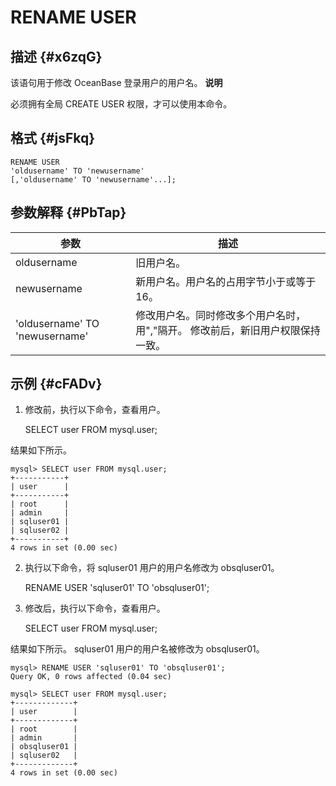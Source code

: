 RENAME USER 
================================



描述 {#x6zqG}
-----------

该语句用于修改 OceanBase 登录用户的用户名。
**说明**



必须拥有全局 CREATE USER 权限，才可以使用本命令。

格式 {#jsFkq}
-----------

    RENAME USER 
    'oldusername' TO 'newusername'
    [,'oldusername' TO 'newusername'...];



参数解释 {#PbTap}
-------------



|             **参数**             |                          **描述**                           |
|--------------------------------|-----------------------------------------------------------|
| oldusername                    | 旧用户名。                                                     |
| newusername                    | 新用户名。用户名的占用字节小于或等于16。                                     |
| 'oldusername' TO 'newusername' | 修改用户名。同时修改多个用户名时，用","隔开。 修改前后，新旧用户权限保持一致。 |



示例 {#cFADv}
-----------

1. 修改前，执行以下命令，查看用户。




    SELECT user FROM mysql.user;



结果如下所示。

    mysql> SELECT user FROM mysql.user;
    +-----------+
    | user      |
    +-----------+
    | root      |
    | admin     |
    | sqluser01 |
    | sqluser02 |
    +-----------+
    4 rows in set (0.00 sec)



2. 执行以下命令，将 sqluser01 用户的用户名修改为 obsqluser01。

    RENAME USER 'sqluser01' TO 'obsqluser01';



3. 修改后，执行以下命令，查看用户。

    SELECT user FROM mysql.user;



结果如下所示。 sqluser01 用户的用户名被修改为 obsqluser01。

    mysql> RENAME USER 'sqluser01' TO 'obsqluser01';
    Query OK, 0 rows affected (0.04 sec)
     
    mysql> SELECT user FROM mysql.user;
    +-------------+
    | user        |
    +-------------+
    | root        |
    | admin       |
    | obsqluser01 |
    | sqluser02   |
    +-------------+
    4 rows in set (0.00 sec)







